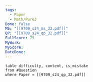 ```yaml
---
tags:
  - Paper
  - Math/Pure3
Done: false
MS: "[[9709_s24_ms_32.pdf]]"
QP: "[[9709_s24_qp_32.pdf]]"
FullScore: 75
MyWork: 
MyScore: 
DateDone:
---
```

```dataview
table difficulty, content, is_mistake
from #Question
where Paper = [[9709_s24_qp_32.pdf]]
```
